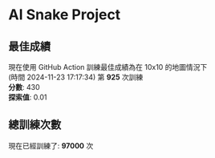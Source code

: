 
# AI Snake Project

## **最佳成績**
現在使用 GitHub Action 訓練最佳成績為在 10x10 的地圖情況下  
(時間 2024-11-23 17:17:34) 第 **925** 次訓練  
**分數**: 430  
**探索值**: 0.01

## 總訓練次數
現在已經訓練了: **97000** 次
